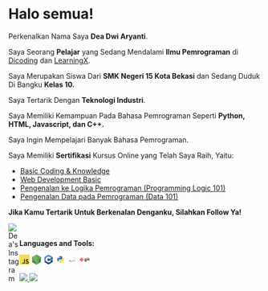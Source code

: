 # Halo semua! 

Perkenalkan Nama Saya **Dea Dwi Aryanti**.  

Saya Seorang **Pelajar** yang Sedang Mendalami **Ilmu Pemrograman** di [Dicoding](https://www.dicoding.com/) dan [LearningX](https://www.learningx.com/).  

Saya Merupakan Siswa Dari **SMK Negeri 15 Kota Bekasi** dan Sedang Duduk Di Bangku **Kelas 10.**  

Saya Tertarik Dengan **Teknologi Industri**.  

Saya Memiliki Kemampuan Pada Bahasa Pemrograman Seperti **Python, HTML, Javascript, dan C++.**  

Saya Ingin Mempelajari Banyak Bahasa Pemrograman.  

Saya Memiliki **Sertifikasi** Kursus Online yang Telah Saya Raih, Yaitu:  
- [Basic Coding & Knowledge](https://s3.ap-southeast-1.amazonaws.com/cdn.learningx.com/coursecertificate632a8e06e96c2ff03502df9e-1671625167592.pdf)  
- [Web Development Basic](https://s3.ap-southeast-1.amazonaws.com/cdn.learningx.com/coursecertificate63d21a89769696b347871f03-1684936779482.pdf)  
- [Pengenalan ke Logika Pemrograman (Programming Logic 101)](https://www.dicoding.com/certificates/L4PQG5L47ZO1)  
- [Pengenalan Data pada Pemrograman (Data 101)](https://www.dicoding.com/certificates/L4PQG5K9OZO1)  

**Jika Kamu Tertarik Untuk Berkenalan Denganku, Silahkan Follow Ya!**  

<a href="https://www.instagram.com/blueliec/">
  <img align="left" alt="Dea's Instagram" width="22px" src="https://raw.githubusercontent.com/hussainweb/hussainweb/main/icons/instagram.png" />
</a>
<br />  

**Languages and Tools:**  

<code><img height="20" src="https://raw.githubusercontent.com/github/explore/80688e429a7d4ef2fca1e82350fe8e3517d3494d/topics/javascript/javascript.png"></code>
<code><img height="20" src="https://raw.githubusercontent.com/github/explore/80688e429a7d4ef2fca1e82350fe8e3517d3494d/topics/nodejs/nodejs.png"></code>
<code><img height="20" src="https://raw.githubusercontent.com/github/explore/80688e429a7d4ef2fca1e82350fe8e3517d3494d/topics/cpp/cpp.png"></code>
<code><img height="20" src="https://raw.githubusercontent.com/github/explore/80688e429a7d4ef2fca1e82350fe8e3517d3494d/topics/python/python.png"></code>
<code><img height="20" src="https://raw.githubusercontent.com/github/explore/80688e429a7d4ef2fca1e82350fe8e3517d3494d/topics/mysql/mysql.png"></code>
<code><img height="20" src="https://raw.githubusercontent.com/github/explore/80688e429a7d4ef2fca1e82350fe8e3517d3494d/topics/git/git.png"></code>

<p align="left">
<a href="https://github.com/deadwiaryanti">
  <img height="180em" src="https://github-readme-stats-eight-theta.vercel.app/api?username=deadwiaryanti&show_icons=true&theme=algolia&include_all_commits=true&count_private=true"/>
  <img height="180em" src="https://github-readme-stats-eight-theta.vercel.app/api/top-langs/?username=deadwiaryanti&layout=compact&langs_count=8&theme=algolia"/>
</a>
</p>
